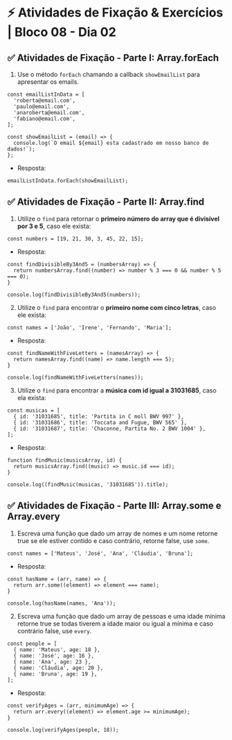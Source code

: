 # &#9889; Atividades de Fixação & Exercícios | Bloco 08 - Dia 02

## &#9989; Atividades de Fixação - Parte I: Array.forEach
1. Use o método `forEach` chamando a callback `showEmailList` para apresentar os emails.
```
const emailListInData = [
  'roberta@email.com',
  'paulo@email.com',
  'anaroberta@email.com',
  'fabiano@email.com',
];

const showEmailList = (email) => {
  console.log(`O email ${email} esta cadastrado em nosso banco de dados!`);
};
```
- Resposta:
```
emailListInData.forEach(showEmailList);
```

## &#9989; Atividades de Fixação - Parte II: Array.find
1. Utilize o `find` para retornar o **primeiro número do array que é divisível por 3 e 5**, caso ele exista:
```
const numbers = [19, 21, 30, 3, 45, 22, 15];
```
- Resposta:
```
const findDivisibleBy3And5 = (numbersArray) => {
  return numbersArray.find((number) => number % 3 === 0 && number % 5 === 0);
}

console.log(findDivisibleBy3And5(numbers));
```

2. Utilize o `find` para encontrar o **primeiro nome com cinco letras**, caso ele exista:

```
const names = ['João', 'Irene', 'Fernando', 'Maria'];
```
- Resposta:
```
const findNameWithFiveLetters = (namesArray) => {
  return namesArray.find((name) => name.length === 5);
}

console.log(findNameWithFiveLetters(names));
```

3. Utilize o `find` para encontrar a **música com id igual a 31031685**, caso ela exista:
```
const musicas = [
  { id: '31031685', title: 'Partita in C moll BWV 997' },
  { id: '31031686', title: 'Toccata and Fugue, BWV 565' },
  { id: '31031687', title: 'Chaconne, Partita No. 2 BWV 1004' },
];
```
- Resposta:
```
function findMusic(musicsArray, id) {
  return musicsArray.find((music) => music.id === id);
}

console.log((findMusic(musicas, '31031685')).title);
```

## &#9989; Atividades de Fixação - Parte III: Array.some e Array.every
1. Escreva uma função que dado um array de nomes e um nome retorne true se ele estiver contido e caso contrário, retorne false, use `some`.
```
const names = ['Mateus', 'José', 'Ana', 'Cláudia', 'Bruna'];
```
- Resposta:
```
const hasName = (arr, name) => {
  return arr.some((element) => element === name);
}

console.log(hasName(names, 'Ana'));
```

2. Escreva uma função que dado um array de pessoas e uma idade mínima retorne true se todas tiverem a idade maior ou igual a mínima e caso contrário false, use `every`.
```
const people = [
  { name: 'Mateus', age: 18 },
  { name: 'José', age: 16 },
  { name: 'Ana', age: 23 },
  { name: 'Cláudia', age: 20 },
  { name: 'Bruna', age: 19 },
];
```
- Resposta:
```
const verifyAges = (arr, minimumAge) => {
  return arr.every((element) => element.age >= minimumAge);
}

console.log(verifyAges(people, 18));
```